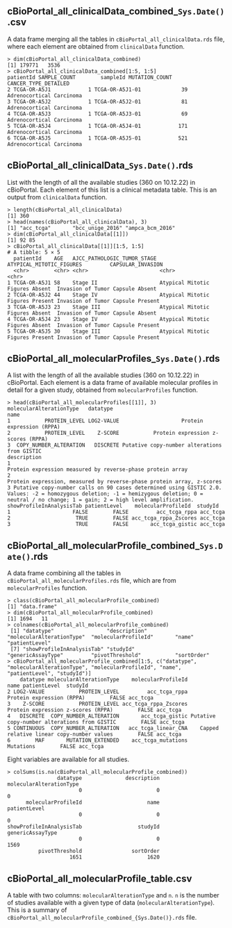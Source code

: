 ## cBioPortal_all_clinicalData_combined_`Sys.Date()`.csv   
A data frame merging all the tables in `cBioPortal_all_clinicalData.rds` file,
where each element are obtained from `clinicalData` function.
```
> dim(cBioPortal_all_clinicalData_combined)
[1] 179771   3536
> cBioPortal_all_clinicalData_combined[1:5, 1:5]
patientId SAMPLE_COUNT        sampleId MUTATION_COUNT     CANCER_TYPE_DETAILED
2 TCGA-OR-A5J1            1 TCGA-OR-A5J1-01             39 Adrenocortical Carcinoma
3 TCGA-OR-A5J2            1 TCGA-OR-A5J2-01             81 Adrenocortical Carcinoma
4 TCGA-OR-A5J3            1 TCGA-OR-A5J3-01             69 Adrenocortical Carcinoma
5 TCGA-OR-A5J4            1 TCGA-OR-A5J4-01            171 Adrenocortical Carcinoma
6 TCGA-OR-A5J5            1 TCGA-OR-A5J5-01            521 Adrenocortical Carcinoma
```

## cBioPortal_all_clinicalData_`Sys.Date()`.rds 
List with the length of all the available studies (360 on 10.12.22) in 
cBioPortal. Each element of this list is a clinical metadata table. This 
is an output from `clinicalData` function.
```
> length(cBioPortal_all_clinicalData)
[1] 360
> head(names(cBioPortal_all_clinicalData), 3)
[1] "acc_tcga"       "bcc_unige_2016" "ampca_bcm_2016"
> dim(cBioPortal_all_clinicalData[[1]])
[1] 92 85
> cBioPortal_all_clinicalData[[1]][1:5, 1:5]
# A tibble: 5 × 5
  patientId    AGE   AJCC_PATHOLOGIC_TUMOR_STAGE ATYPICAL_MITOTIC_FIGURES         CAPSULAR_INVASION                
  <chr>        <chr> <chr>                       <chr>                            <chr>                            
1 TCGA-OR-A5J1 58    Stage II                    Atypical Mitotic Figures Absent  Invasion of Tumor Capsule Absent 
2 TCGA-OR-A5J2 44    Stage IV                    Atypical Mitotic Figures Present Invasion of Tumor Capsule Present
3 TCGA-OR-A5J3 23    Stage III                   Atypical Mitotic Figures Absent  Invasion of Tumor Capsule Absent 
4 TCGA-OR-A5J4 23    Stage IV                    Atypical Mitotic Figures Absent  Invasion of Tumor Capsule Present
5 TCGA-OR-A5J5 30    Stage III                   Atypical Mitotic Figures Present Invasion of Tumor Capsule Present
```


## cBioPortal_all_molecularProfiles_`Sys.Date()`.rds   
A list with the length of all the available studies (360 on 10.12.22) in 
cBioPortal. Each element is a data frame of available molecular profiles 
in detail for a given study, obtained from `molecularProfiles` function.
```
> head(cBioPortal_all_molecularProfiles[[1]], 3)
molecularAlterationType   datatype                                         name
1           PROTEIN_LEVEL LOG2-VALUE                    Protein expression (RPPA)
2           PROTEIN_LEVEL    Z-SCORE           Protein expression z-scores (RPPA)
3  COPY_NUMBER_ALTERATION   DISCRETE Putative copy-number alterations from GISTIC
description
1                                                                                                                                       Protein expression measured by reverse-phase protein array
2                                                                                                                            Protein expression, measured by reverse-phase protein array, z-scores
3 Putative copy-number calls on 90 cases determined using GISTIC 2.0. Values: -2 = homozygous deletion; -1 = hemizygous deletion; 0 = neutral / no change; 1 = gain; 2 = high level amplification.
showProfileInAnalysisTab patientLevel    molecularProfileId  studyId
1                    FALSE        FALSE         acc_tcga_rppa acc_tcga
2                     TRUE        FALSE acc_tcga_rppa_Zscores acc_tcga
3                     TRUE        FALSE       acc_tcga_gistic acc_tcga
```

## cBioPortal_all_molecularProfile_combined_`Sys.Date()`.rds  
A data frame combining all the tables in `cBioPortal_all_molecularProfiles.rds`
file, which are from `molecularProfiles` function.
```
> class(cBioPortal_all_molecularProfile_combined)
[1] "data.frame"
> dim(cBioPortal_all_molecularProfile_combined)
[1] 1694   11
> colnames(cBioPortal_all_molecularProfile_combined)
 [1] "datatype"                 "description"              "molecularAlterationType"  "molecularProfileId"       "name"         "patientLevel"
 [7] "showProfileInAnalysisTab" "studyId"                  "genericAssayType"         "pivotThreshold"           "sortOrder"
> cBioPortal_all_molecularProfile_combined[1:5, c("datatype", "molecularAlterationType", "molecularProfileId", "name", "patientLevel", "studyId")]
    datatype molecularAlterationType    molecularProfileId                                         name patientLevel  studyId
2 LOG2-VALUE           PROTEIN_LEVEL         acc_tcga_rppa                    Protein expression (RPPA)        FALSE acc_tcga
3    Z-SCORE           PROTEIN_LEVEL acc_tcga_rppa_Zscores           Protein expression z-scores (RPPA)        FALSE acc_tcga
4   DISCRETE  COPY_NUMBER_ALTERATION       acc_tcga_gistic Putative copy-number alterations from GISTIC        FALSE acc_tcga
5 CONTINUOUS  COPY_NUMBER_ALTERATION   acc_tcga_linear_CNA    Capped relative linear copy-number values        FALSE acc_tcga
6        MAF       MUTATION_EXTENDED    acc_tcga_mutations                                    Mutations        FALSE acc_tcga
```

Eight variables are available for all studies.
```
> colSums(is.na(cBioPortal_all_molecularProfile_combined))
                datatype              description  molecularAlterationType 
                       0                        0                        0 
      molecularProfileId                     name             patientLevel 
                       0                        0                        0 
showProfileInAnalysisTab                  studyId         genericAssayType 
                       0                        0                     1569 
          pivotThreshold                sortOrder 
                    1651                     1620 
```


## cBioPortal_all_molecularProfile_table.csv  
A table with two columns: `molecularAlterationType` and `n`. `n` is the number
of studies available with a given type of data (`molecularAlterationType`).
This is a summary of `cBioPortal_all_molecularProfile_combined_{Sys.Date()}.rds` file.



